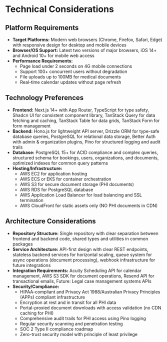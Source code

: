 # Technical Considerations

## Platform Requirements

- **Target Platforms:** Modern web browsers (Chrome, Firefox, Safari, Edge) with responsive design for desktop and mobile devices
- **Browser/OS Support:** Latest two versions of major browsers, iOS 14+ and Android 10+ for mobile web access
- **Performance Requirements:** 
  - Page load under 2 seconds on 4G mobile connections
  - Support 100+ concurrent users without degradation
  - File uploads up to 100MB for medical documents
  - Real-time calendar updates without page refresh

## Technology Preferences

- **Frontend:** Next.js 14+ with App Router, TypeScript for type safety, Shadcn UI for consistent component library, TanStack Query for data fetching and caching, TanStack Table for data grids, TanStack Form for form management
- **Backend:** Hono.js for lightweight API server, Drizzle ORM for type-safe database queries, PostgreSQL for relational data storage, Better Auth with admin & organization plugins, Pino for structured logging and audit trails
- **Database:** PostgreSQL 15+ for ACID compliance and complex queries, structured schema for bookings, users, organizations, and documents, optimized indexes for common query patterns
- **Hosting/Infrastructure:** 
  - AWS EC2 for application hosting
  - AWS ECS or EKS for container orchestration
  - AWS S3 for secure document storage (PHI documents)
  - AWS RDS for PostgreSQL database
  - AWS Application Load Balancer for load balancing and SSL termination
  - AWS CloudFront for static assets only (NO PHI documents in CDN)

## Architecture Considerations

- **Repository Structure:** Single repository with clear separation between frontend and backend code, shared types and utilities in common packages
- **Service Architecture:** API-first design with clear REST endpoints, stateless backend services for horizontal scaling, queue system for async operations (document processing), webhook infrastructure for future integrations
- **Integration Requirements:** Acuity Scheduling API for calendar management, AWS S3 SDK for document operations, Resend API for transactional emails, Future: Legal case management systems APIs
- **Security/Compliance:** 
  - HIPAA-compliant and Privacy Act 1988/Australian Privacy Principles (APPs) compliant infrastructure
  - Encryption at rest and in transit for all PHI data
  - Portal-proxied document downloads with access validation (no CDN caching for PHI)
  - Comprehensive audit trails for PHI access using Pino logging
  - Regular security scanning and penetration testing
  - SOC 2 Type II compliance roadmap
  - Zero-trust security model with principle of least privilege
